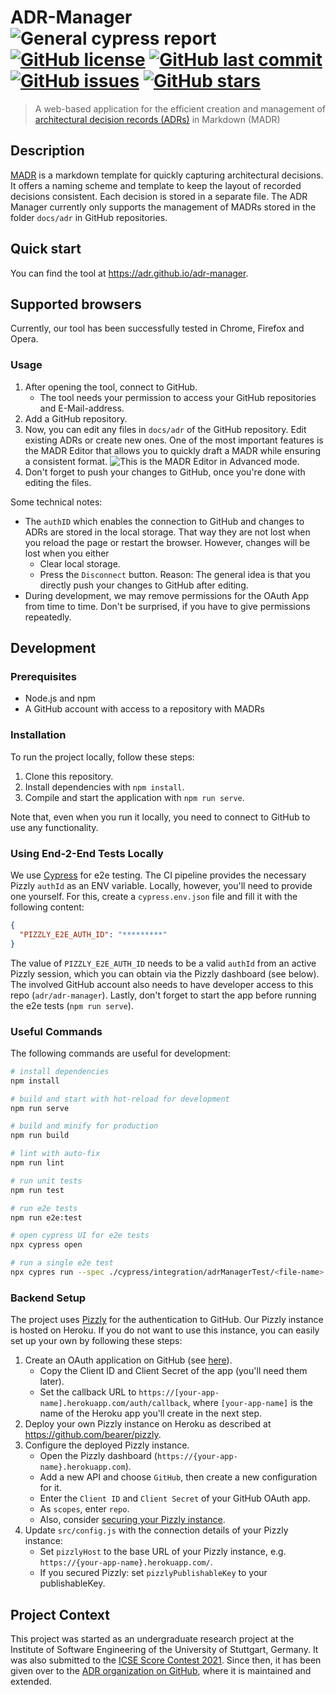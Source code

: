 # ADR-Manager ![General cypress report](https://github.com/adr/adr-manager/workflows/General%20cypress%20report/badge.svg?branch=cypress-integration) [![GitHub license](https://img.shields.io/github/license/adr/adr-manager)](https://github.com/adr/adr-manager/blob/main/LICENSE) [![GitHub last commit](https://img.shields.io/github/last-commit/adr/adr-manager)](https://github.com/adr/adr-manager/commits/main) [![GitHub issues](https://img.shields.io/github/issues/adr/adr-manager)](https://github.com/adr/adr-manager/issues) [![GitHub stars](https://img.shields.io/github/stars/adr/adr-manager)](https://github.com/adr/adr-manager/stargazers)

> A web-based application for the efficient creation and management of [architectural decision records (ADRs)](https://adr.github.io) in Markdown (MADR)

## Description

[MADR](https://adr.github.io/madr/) is a markdown template for quickly capturing architectural decisions.
It offers a naming scheme and template to keep the layout of recorded decisions consistent. 
Each decision is stored in a separate file.
The ADR Manager currently only supports the management of MADRs stored in the folder `docs/adr` in GitHub repositories.

## Quick start

You can find the tool at https://adr.github.io/adr-manager.

## Supported browsers

Currently, our tool has been successfully tested in Chrome, Firefox and Opera.

### Usage

1. After opening the tool, connect to GitHub.
    - The tool needs your permission to access your GitHub repositories and E-Mail-address.
2. Add a GitHub repository.
3. Now, you can edit any files in `docs/adr` of the GitHub repository. Edit existing ADRs or create new ones.
   One of the most important features is the MADR Editor that allows you to quickly draft a MADR while ensuring a consistent format.
   ![This is the MADR Editor in Advanced mode.](docs/screenshots/editor-advanced-mode.png)
4. Don't forget to push your changes to GitHub, once you're done with editing the files.

Some technical notes:

- The `authID` which enables the connection to GitHub and changes to ADRs are stored in the local storage.
  That way they are not lost when you reload the page or restart the browser.
  However, changes will be lost when you either
  - Clear local storage.
  - Press the `Disconnect` button.
  Reason: The general idea is that you directly push your changes to GitHub after editing.
- During development, we may remove permissions for the OAuth App from time to time.
  Don't be surprised, if you have to give permissions repeatedly.

## Development

### Prerequisites

- Node.js and npm
- A GitHub account with access to a repository with MADRs

### Installation

To run the project locally, follow these steps:

1. Clone this repository.
2. Install dependencies with `npm install`.
3. Compile and start the application with `npm run serve`.

Note that, even when you run it locally, you need to connect to GitHub to use any functionality.

### Using End-2-End Tests Locally

We use [Cypress](https://www.cypress.io/) for e2e testing.
The CI pipeline provides the necessary Pizzly `authId` as an ENV variable.
Locally, however, you'll need to provide one yourself.
For this, create a `cypress.env.json` file and fill it with the following content:

```json
{
  "PIZZLY_E2E_AUTH_ID": "*********"
}
```

The value of `PIZZLY_E2E_AUTH_ID` needs to be a valid `authId` from an active Pizzly session, which you can obtain via the Pizzly dashboard (see below).
The involved GitHub account also needs to have developer access to this repo (`adr/adr-manager`).
Lastly, don't forget to start the app before running the e2e tests (`npm run serve`).

### Useful Commands

The following commands are useful for development:

```bash
# install dependencies
npm install

# build and start with hot-reload for development
npm run serve

# build and minify for production
npm run build

# lint with auto-fix
npm run lint

# run unit tests
npm run test

# run e2e tests
npm run e2e:test

# open cypress UI for e2e tests
npx cypress open

# run a single e2e test
npx cypres run --spec ./cypress/integration/adrManagerTest/<file-name>
```

### Backend Setup

The project uses [Pizzly](https://github.com/bearer/pizzly) for the authentication to GitHub.
Our Pizzly instance is hosted on Heroku.
If you do not want to use this instance, you can easily set up your own by following these steps:

1. Create an OAuth application on GitHub (see [here](https://docs.github.com/en/github-ae@latest/developers/apps/creating-an-oauth-app)).
   - Copy the Client ID and Client Secret of the app (you'll need them later).
   - Set the callback URL to `https://[your-app-name].herokuapp.com/auth/callback`, where `[your-app-name]` is the name of the Heroku app you'll create in the next step.
1. Deploy your own Pizzly instance on Heroku as described at <https://github.com/bearer/pizzly>.
1. Configure the deployed Pizzly instance.
   - Open the Pizzly dashboard (`https://{your-app-name}.herokuapp.com`).
   - Add a new API and choose `GitHub`, then create a new configuration for it.
   - Enter the `Client ID` and `Client Secret` of your GitHub OAuth app.
   - As `scopes`, enter `repo`.
   - Also, consider [securing your Pizzly instance](https://github.com/Bearer/Pizzly/blob/master/docs/securing-your-instance.md).
1. Update `src/config.js` with the connection details of your Pizzly instance:
   - Set `pizzlyHost` to the base URL of your Pizzly instance, e.g. `https://{your-app-name}.herokuapp.com/`.
   - If you secured Pizzly: set `pizzlyPublishableKey` to your publishableKey.

## Project Context

This project was started as an undergraduate research project at the Institute of Software Engineering of the University of Stuttgart, Germany.
It was also submitted to the [ICSE Score Contest 2021](https://conf.researchr.org/home/icse-2021/score-2021).
Since then, it has been given over to the [ADR organization on GitHub](https://github.com/adr), where it is maintained and extended.
